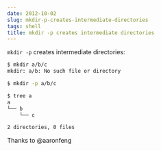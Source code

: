 ```yaml
---
date: 2012-10-02
slug: mkdir-p-creates-intermediate-directories
tags: shell
title: mkdir -p creates intermediate directories
---
```


`mkdir -p` creates intermediate directories:

```sh
$ mkdir a/b/c
mkdir: a/b: No such file or directory

$ mkdir -p a/b/c

$ tree a
a
└── b
    └── c

2 directories, 0 files
```

Thanks to @aaronfeng
